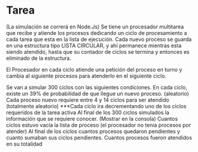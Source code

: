# Tarea

(La simulación se correrá en Node.Js)
Se tiene un procesador multitarea que recibe y atiende los procesos dedicando un ciclo de procesamiento a cada tarea que esta en la lista de ejecución.
Cada nuevo proceso se guarda en una estructura tipo LISTA CIRCULAR, y ahí permanece mientras esta siendo atendido, hasta que su contador de ciclos se termina y entonces es eliminado de la estructura.

El Procesador en cada ciclo atiende una petición del proceso en turno y cambia al siguiente procesos para atenderlo en el siguiente ciclo.

Se van a simular 300 ciclos con las siguientes condiciones.
En cada ciclo, existe un 39% de probabilidad de que llegue un nuevo proceso. (aleatorio)
Cada proceso nuevo requiere entre 4 y 14 ciclos para ser atendido (totalmente aleatorio)
***Cada ciclo ira decrementando uno de los ciclos requeridos de la tarea activa
Al final de los 300 ciclos simulados la información que se requiere conocer. (Mostrar en la consola)
Cuantos ciclos estuvo vacía la lista de proceso (el procesador no tenia procesos por atender)
Al final de los ciclos cuantos procesos quedaron pendientes y cuanto sumaban sus ciclos pendientes.
Cuantos procesos fueron atendidos en su totalidad

